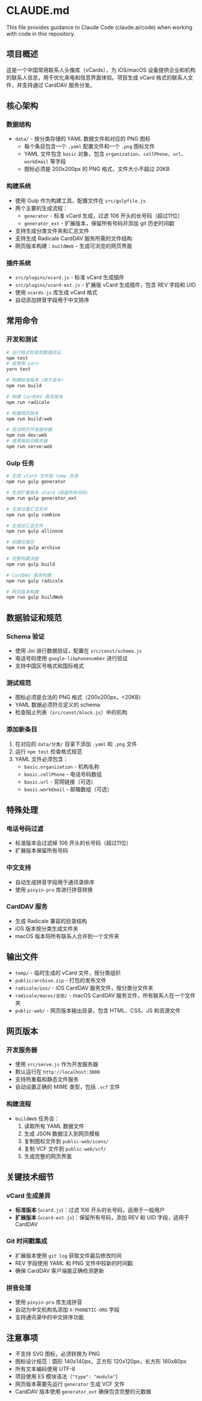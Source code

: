 # CLAUDE.md

This file provides guidance to Claude Code (claude.ai/code) when working with code in this repository.

## 项目概述

这是一个中国常用联系人头像库（vCards），为 iOS/macOS 设备提供企业和机构的联系人信息，用于优化来电和信息界面体验。项目生成 vCard 格式的联系人文件，并支持通过 CardDAV 服务分发。

## 核心架构

### 数据结构
- `data/` - 按分类存储的 YAML 数据文件和对应的 PNG 图标
  - 每个条目包含一个 `.yaml` 配置文件和一个 `.png` 图标文件
  - YAML 文件包含 `basic` 对象，包含 `organization`、`cellPhone`、`url`、`workEmail` 等字段
  - 图标必须是 200x200px 的 PNG 格式，文件大小不超过 20KB

### 构建系统
- 使用 Gulp 作为构建工具，配置文件在 `src/gulpfile.js`
- 两个主要的生成流程：
  - `generator` - 标准 vCard 生成，过滤 106 开头的长号码（超过11位）
  - `generator_ext` - 扩展版本，保留所有号码并添加 git 历史时间戳
- 支持生成分类文件夹和汇总文件
- 支持生成 Radicale CardDAV 服务所需的文件结构
- 网页版本构建：`buildWeb` - 生成可浏览的网页界面

### 插件系统
- `src/plugins/vcard.js` - 标准 vCard 生成插件
- `src/plugins/vcard-ext.js` - 扩展版 vCard 生成插件，包含 REV 字段和 UID
- 使用 `vcards-js` 库生成 vCard 格式
- 自动添加拼音字段用于中文排序

## 常用命令

### 开发和测试
```bash
# 运行格式检查和数据验证
npm test
# 或使用 yarn
yarn test

# 构建标准版本（用于发布）
npm run build

# 构建 CardDAV 服务版本
npm run radicale

# 构建网页版本
npm run build:web

# 启动网页开发服务器
npm run dev:web
# 或单独启动服务器
npm run serve:web
```

### Gulp 任务
```bash
# 生成 vCard 文件到 temp 目录
npm run gulp generator

# 生成扩展版本 vCard（保留所有号码）
npm run gulp generator_ext

# 生成分类汇总文件
npm run gulp combine

# 生成总汇总文件
npm run gulp allinone

# 创建压缩包
npm run gulp archive

# 完整构建流程
npm run gulp build

# CardDAV 服务构建
npm run gulp radicale

# 网页版本构建
npm run gulp buildWeb
```

## 数据验证和规范

### Schema 验证
- 使用 Joi 进行数据验证，配置在 `src/const/schema.js`
- 电话号码使用 `google-libphonenumber` 进行验证
- 支持中国区号格式和国际格式

### 测试规范
- 图标必须是合法的 PNG 格式（200x200px，<20KB）
- YAML 数据必须符合定义的 schema
- 检查阻止列表（`src/const/block.js`）中的机构

### 添加新条目
1. 在对应的 `data/分类/` 目录下添加 `.yaml` 和 `.png` 文件
2. 运行 `npm test` 检查格式规范
3. YAML 文件必须包含：
   - `basic.organization` - 机构名称
   - `basic.cellPhone` - 电话号码数组
   - `basic.url` - 官网链接（可选）
   - `basic.workEmail` - 邮箱数组（可选）

## 特殊处理

### 电话号码过滤
- 标准版本会过滤掉 106 开头的长号码（超过11位）
- 扩展版本保留所有号码

### 中文支持
- 自动生成拼音字段用于通讯录排序
- 使用 `pinyin-pro` 库进行拼音转换

### CardDAV 服务
- 生成 Radicale 兼容的目录结构
- iOS 版本按分类生成文件夹
- macOS 版本将所有联系人合并到一个文件夹

## 输出文件

- `temp/` - 临时生成的 vCard 文件，按分类组织
- `public/archive.zip` - 打包的发布文件
- `radicale/ios/` - iOS CardDAV 服务文件，按分类分文件夹
- `radicale/macos/全部/` - macOS CardDAV 服务文件，所有联系人在一个文件夹
- `public-web/` - 网页版本输出目录，包含 HTML、CSS、JS 和资源文件

## 网页版本

### 开发服务器
- 使用 `src/serve.js` 作为开发服务器
- 默认运行在 `http://localhost:3000`
- 支持热重载和静态文件服务
- 自动设置正确的 MIME 类型，包括 `.vcf` 文件

### 构建流程
- `buildWeb` 任务会：
  1. 读取所有 YAML 数据文件
  2. 生成 JSON 数据注入到网页模板
  3. 复制图标文件到 `public-web/icons/`
  4. 复制 VCF 文件到 `public-web/vcf/`
  5. 生成完整的网页界面

## 关键技术细节

### vCard 生成差异
- **标准版本** (`vcard.js`)：过滤 106 开头的长号码，适用于一般用户
- **扩展版本** (`vcard-ext.js`)：保留所有号码，添加 REV 和 UID 字段，适用于 CardDAV

### Git 时间戳集成
- 扩展版本使用 `git log` 获取文件最后修改时间
- REV 字段使用 YAML 和 PNG 文件中较新的时间戳
- 确保 CardDAV 客户端能正确检测更新

### 拼音处理
- 使用 `pinyin-pro` 库生成拼音
- 自动为中文机构名添加 `X-PHONETIC-ORG` 字段
- 支持通讯录中的中文排序功能

## 注意事项

- 不支持 SVG 图标，必须转换为 PNG
- 图标设计规范：圆形 140x140px，正方形 120x120px，长方形 160x80px
- 所有文本编码使用 UTF-8
- 项目使用 ES 模块语法（`"type": "module"`）
- 网页版本需要先运行 `generator` 生成 VCF 文件
- CardDAV 版本使用 `generator_ext` 确保包含完整的元数据